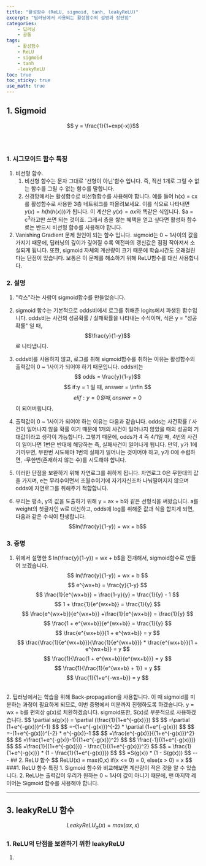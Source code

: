 ```yaml
---
title: "활성함수 (ReLU, sigmoid, tanh, leakyReLU)"
excerpt: "딥러닝에서 사용되는 활성함수의 설명과 장단점"
categories:
    - 딥러닝
    - 공통
tags:
    - 활성함수
    - ReLU
    - sigmoid
    - tanh
    -leakyReLU
toc: true
toc_sticky: true
use_math: true
---
```


## 1. Sigmoid<br/>
$$ y = \frac{1}{1+exp(-x)}$$<br/>
<br/>

### 1. 시그모이드 함수 특징
1. 비선형 함수.
    1. 비선형 함수는 문자 그대로 '선형이 아닌'함수 입니다. 즉, 직선 1개로 그릴 수 없는 함수를 그릴 수 없는 함수를 말합니다.<br/>
    2. 신경망에서는 활성함수로 비선형함수를 사용해야 합니다. 예를 들어 h(x) = cx를 활성함수로 사용한 3층 네트워크를 떠올려보세요. 이를 식으로 나타내면 $y(x) = h(h(h(x)))$가 됩니다. 이 계산은 $y(x) = ax$와 똑같은 식입니다. $a = c<sup>3</sup>라고만 쓰면 되는 것이죠. 그래서 층을 쌓는 혜택을 얻고 싶다면 활성화 함수로는 반드시 비선형 함수를 사용해야 합니다.<br/>
2. Vanishing Gradient 문제 원인이 되는 함수 입니다. sigmoid는 0 ~ 1사이의 값을 가지기 때문에, 딥러닝의 깊이가 깊어질 수록 역전파의 갱신값은 점점 작아져서 소실되게 됩니다. 또한, sigmoid 자체의 계산량이 크기 때문에 학습시간도 오래걸린다는 단점이 있습니다. 보통은 이 문제를 해소하기 위해 ReLU함수를 대신 사용합니다.

### 2. 설명
1. "칵스"라는 사람이 sigmoid함수를 만들었습니다.

2. sigmoid 함수는 기본적으로 odds비에서 로그를 취해준 logits에서 파생된 함수입니다. odds비는 사건의 성공확률 / 실패확률을 나타내는 수식이며, 식은 y = "성공확률" 일 때, $$\frac{y}{1-y}$$
로 나타냅니다.
3. odds비를 사용하지 않고, 로그를 취해 sigmoid함수를 취하는 이유는 활성함수의 출력값이 0 ~ 1사이가 되어야 하기 때문입니다. odds비는 
$$ odds = \frac{y}{1-y}$$ 
$$ if:y = 1 일 때, answer = \infin $$
$$ elif : y = 0 일 때, answer = 0$$
이 되어버립니다.
4. 출력값이 0 ~ 1사이가 되어야 하는 이유는 다음과 같습니다. odds는 사건확률 / 사건이 일어나지 않을 확률 이기 때문에 1개의 사건이 일어나지 않았을 때의 성공의 기대값이라고 생각이 가능합니다. 그렇기 때문에, odds가 4 즉 4/1일 때, 4번의 사건이 일어나면 1번은 반대에 해당하는 즉, 실패사건이 일어나게 됩니다. 만약, y가 1에 가까우면, 무한번 시도해야 1번의 실패가 일어나는 것이어야 하고, y가 0에 수렴하면, -무한번(존재하지 않는 수)를 시도해야 합니다.
5. 이러한 단점을 보완하기 위해 자연로그를 취하게 됩니다. 자연로그 0은 무한대의 값을 가지며, e는 무리수이면서 초월수이기에 자기자신조차 나눠떨어지지 않으며 odds에 자연로그를 취해주기 적합합니다.
6. 우리는 평소, y의 값을 도출하기 위해 y = ax + b와 같은 선형식을 써왔습니다. a를 weight의 첫글자인 w로 대신하고, odds에 log를 취해준 값과 식을 합치게 되면, 다음과 같은 수식이 탄생합니다. 
$$ln(\frac{y}{1-y}) = wx + b$$

### 3. 증명
1. 위에서 설명한 $ ln(\frac{y}{1-y}) = wx + b$을 전개해서, sigmoid함수로 만들어 보겠습니다.
$$
ln(\frac{y}{1-y}) = wx + b
$$
$$
 e^{wx+b} = \frac{y}{1-y}
$$
$$
  \frac{1}{e^{wx+b}} = \frac{1-y}{y} = \frac{1}{y} - 1
$$
$$
 1 + \frac{1}{e^{wx+b}} = \frac{1}{y}
$$
$$
\frac{e^{wx+b}}{e^{wx+b}} +\frac{1}{e^{wx+b}} = \frac{1}{y}
$$
$$
\frac{1 + e^{wx+b}}{e^{wx+b}} = \frac{1}{y}
$$
$$
\frac{e^{wx+b}}{1 + e^{wx+b}} = y 
$$
$$
\frac{\frac{1}{e^{wx+b}}}{\frac{1}{e^{wx+b}}} * \frac{e^{wx+b}}{1 + e^{wx+b}} = y 
$$
$$
\frac{1}{\frac{1 + e^{wx+b}}{e^{wx+b}}} = y
$$
$$
\frac{1}{\frac{1}{e^{wx+b} + 1}} = y
$$
$$
\frac{1}{1+e^{-wx+b}} = y
$$
<br/>
2. 딥러닝에서는 학습을 위해 Back-propagation을 사용합니다. 이 때 sigmoid를 미분하는 과정이 필요하게 되므로, 이번 증명에서 미분까지 진행하도록 하겠습니다. y = wx + b를 편의상 g(x)로 치환하겠습니다.
sigmoid또한, S(x)로 부분적으로 사용하겠습니다.
$$
\partial s(g(x)) = \partial (\frac{1}{1+e^{-g(x)}})
$$
$$
=\partial (1+e^{-g(x)})^{-1}
$$
$$
=-(1+e^{-g(x)})^{-2} * \partial (1+e^{-g(x)})
$$
$$
=-(1+e^{-g(x)})^{-2} * e^{-g(x)}-1
$$
$$
=\frac{e^{-g(x)}}{(1+e^{-g(x)})^2}
$$
$$
=\frac{1+e^{-g(x)}-1}{(1+e^{-g(x)})^2}
$$
$$
\frac{-1}{(1+e^{-g(x)})}
$$
$$
=\frac{1}{(1+e^{-g(x)})} - \frac{1}{(1+e^{-g(x)})^2}
$$
$$
= \frac{1}{1+e^{-g(x)}} * (1 - \frac{1}{1+e^{-g(x)}})
$$
$$
=S(g(x)) * (1 - S(g(x)))
$$
---
## 2. ReLU 함수
$$
ReLU(x) = max(0,x) if(x <= 0) = 0, else(x > 0) = x
$$
###1. ReLU 함수 특징
1. Sigmoid 함수와 비교해보면 계산량이 적은 것을 알 수 있습니다.
2. ReLU는 출력값이 우리가 원하는 0 ~ 1사이 값이 아니기 때문에, 맨 마지막 레이어는 Sigmoid 함수를 사용해야 합니다.

---
## 3. leakyReLU 함수
$$
LeakyReLU_\alpha(x) = max(\alpha x, x)
$$
### 1. ReLU의 단점을 보완하기 위한 leakyReLU
1. 
